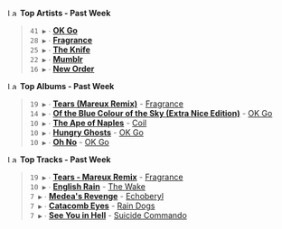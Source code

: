 <!--START_LASTFM_ARTISTS:{"period": "7day", "rows": 5}-->
<a href="https://last.fm" target="_blank"><img src="https://user-images.githubusercontent.com/17434202/215290617-e793598d-d7c9-428f-9975-156db1ba89cc.svg" alt="Last.fm Logo" width="18" height="13"/></a> **Top Artists - Past Week**

> `41 ▶️` ∙ **[OK Go](https://www.last.fm/music/OK+Go)**<br/>
> `28 ▶️` ∙ **[Fragrance](https://www.last.fm/music/Fragrance)**<br/>
> `25 ▶️` ∙ **[The Knife](https://www.last.fm/music/The+Knife)**<br/>
> `22 ▶️` ∙ **[Mumblr](https://www.last.fm/music/Mumblr)**<br/>
> `16 ▶️` ∙ **[New Order](https://www.last.fm/music/New+Order)**<br/>
<!--END_LASTFM_ARTISTS-->

<!--START_LASTFM_ALBUMS:{"period": "7day", "rows": 5}-->
<a href="https://last.fm" target="_blank"><img src="https://user-images.githubusercontent.com/17434202/215290617-e793598d-d7c9-428f-9975-156db1ba89cc.svg" alt="Last.fm Logo" width="18" height="13"/></a> **Top Albums - Past Week**

> `19 ▶️` ∙ **[Tears (Mareux Remix)](https://www.last.fm/music/Fragrance/Tears+(Mareux+Remix))** - [Fragrance](https://www.last.fm/music/Fragrance)<br/>
> `14 ▶️` ∙ **[Of the Blue Colour of the Sky (Extra Nice Edition)](https://www.last.fm/music/OK+Go/Of+the+Blue+Colour+of+the+Sky+(Extra+Nice+Edition))** - [OK Go](https://www.last.fm/music/OK+Go)<br/>
> `10 ▶️` ∙ **[The Ape of Naples](https://www.last.fm/music/Coil/The+Ape+of+Naples)** - [Coil](https://www.last.fm/music/Coil)<br/>
> `10 ▶️` ∙ **[Hungry Ghosts](https://www.last.fm/music/OK+Go/Hungry+Ghosts)** - [OK Go](https://www.last.fm/music/OK+Go)<br/>
> `10 ▶️` ∙ **[Oh No](https://www.last.fm/music/OK+Go/Oh+No)** - [OK Go](https://www.last.fm/music/OK+Go)<br/>
<!--END_LASTFM_ALBUMS-->

<!--START_LASTFM_TRACKS:{"period": "7day", "rows": 5}-->
<a href="https://last.fm" target="_blank"><img src="https://user-images.githubusercontent.com/17434202/215290617-e793598d-d7c9-428f-9975-156db1ba89cc.svg" alt="Last.fm Logo" width="18" height="13"/></a> **Top Tracks - Past Week**

> `19 ▶️` ∙ **[Tears - Mareux Remix](https://www.last.fm/music/Fragrance/_/Tears+-+Mareux+Remix)** - [Fragrance](https://www.last.fm/music/Fragrance)<br/>
> `10 ▶️` ∙ **[English Rain](https://www.last.fm/music/The+Wake/_/English+Rain)** - [The Wake](https://www.last.fm/music/The+Wake)<br/>
> `7 ▶️` ∙ **[Medea's Revenge](https://www.last.fm/music/Echoberyl/_/Medea%27s+Revenge)** - [Echoberyl](https://www.last.fm/music/Echoberyl)<br/>
> `7 ▶️` ∙ **[Catacomb Eyes](https://www.last.fm/music/Rain+Dogs/_/Catacomb+Eyes)** - [Rain Dogs](https://www.last.fm/music/Rain+Dogs)<br/>
> `7 ▶️` ∙ **[See You in Hell](https://www.last.fm/music/Suicide+Commando/_/See+You+in+Hell)** - [Suicide Commando](https://www.last.fm/music/Suicide+Commando)<br/>
<!--END_LASTFM_TRACKS-->